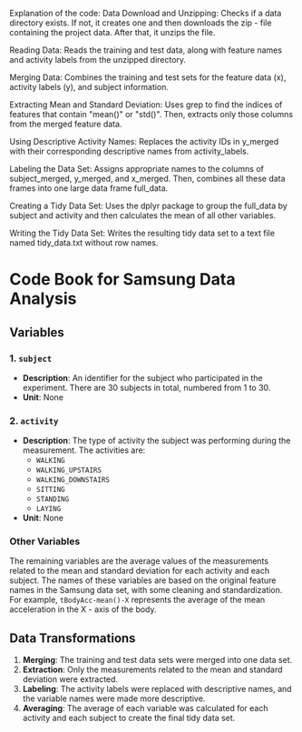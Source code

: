 Explanation of the code:
Data Download and Unzipping: Checks if a data directory exists. If not, it creates one and then downloads the zip - file containing the project data. After that, it unzips the file.

Reading Data: Reads the training and test data, along with feature names and activity labels from the unzipped directory.

Merging Data: Combines the training and test sets for the feature data (x), activity labels (y), and subject information.

Extracting Mean and Standard Deviation: Uses grep to find the indices of features that contain "mean()" or "std()". Then, extracts only those columns from the merged feature data.

Using Descriptive Activity Names: Replaces the activity IDs in y_merged with their corresponding descriptive names from activity_labels.

Labeling the Data Set: Assigns appropriate names to the columns of subject_merged, y_merged, and x_merged. Then, combines all these data frames into one large data frame full_data.

Creating a Tidy Data Set: Uses the dplyr package to group the full_data by subject and activity and then calculates the mean of all other variables.

Writing the Tidy Data Set: Writes the resulting tidy data set to a text file named tidy_data.txt without row names.


# Code Book for Samsung Data Analysis

## Variables

### 1. `subject`
- **Description**: An identifier for the subject who participated in the experiment. There are 30 subjects in total, numbered from 1 to 30.
- **Unit**: None

### 2. `activity`
- **Description**: The type of activity the subject was performing during the measurement. The activities are:
  - `WALKING`
  - `WALKING_UPSTAIRS`
  - `WALKING_DOWNSTAIRS`
  - `SITTING`
  - `STANDING`
  - `LAYING`
- **Unit**: None

### Other Variables
The remaining variables are the average values of the measurements related to the mean and standard deviation for each activity and each subject. The names of these variables are based on the original feature names in the Samsung data set, with some cleaning and standardization. For example, `tBodyAcc-mean()-X` represents the average of the mean acceleration in the X - axis of the body.

## Data Transformations

1. **Merging**: The training and test data sets were merged into one data set.
2. **Extraction**: Only the measurements related to the mean and standard deviation were extracted.
3. **Labeling**: The activity labels were replaced with descriptive names, and the variable names were made more descriptive.
4. **Averaging**: The average of each variable was calculated for each activity and each subject to create the final tidy data set.
